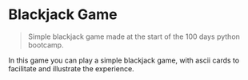 # Blackjack Game 
> Simple blackjack game made at the start of the 100 days python bootcamp.

In this game you can play a simple blackjack game, with ascii cards to facilitate and illustrate the experience.